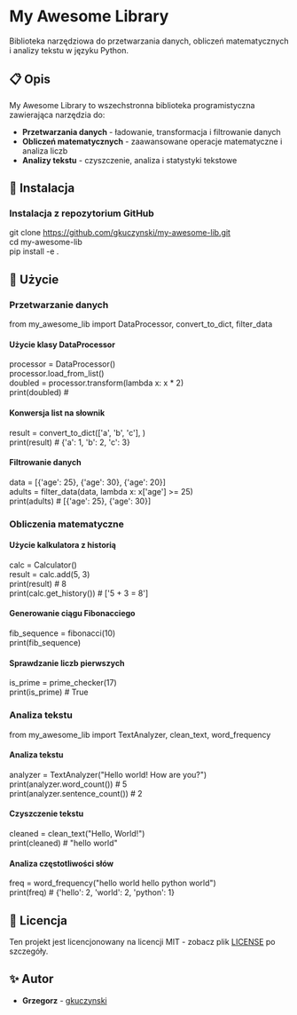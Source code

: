 # My Awesome Library

Biblioteka narzędziowa do przetwarzania danych, obliczeń matematycznych i analizy tekstu w języku Python.

## 📋 Opis

My Awesome Library to wszechstronna biblioteka programistyczna zawierająca narzędzia do:
- **Przetwarzania danych** - ładowanie, transformacja i filtrowanie danych
- **Obliczeń matematycznych** - zaawansowane operacje matematyczne i analiza liczb
- **Analizy tekstu** - czyszczenie, analiza i statystyki tekstowe

## 🚀 Instalacja

### Instalacja z repozytorium GitHub
git clone https://github.com/gkuczynski/my-awesome-lib.git \
cd my-awesome-lib \
pip install -e .


## 📖 Użycie

### Przetwarzanie danych
from my_awesome_lib import DataProcessor, convert_to_dict, filter_data

#### Użycie klasy DataProcessor
processor = DataProcessor() \
processor.load_from_list() \
doubled = processor.transform(lambda x: x * 2) \
print(doubled) #

#### Konwersja list na słownik
result = convert_to_dict(['a', 'b', 'c'], ) \
print(result) # {'a': 1, 'b': 2, 'c': 3} 

#### Filtrowanie danych
data = [{'age': 25}, {'age': 30}, {'age': 20}] \
adults = filter_data(data, lambda x: x['age'] >= 25) \
print(adults) # [{'age': 25}, {'age': 30}]


### Obliczenia matematyczne

#### Użycie kalkulatora z historią
calc = Calculator() \
result = calc.add(5, 3) \
print(result) # 8 \
print(calc.get_history()) # ['5 + 3 = 8']

#### Generowanie ciągu Fibonacciego
fib_sequence = fibonacci(10) \
print(fib_sequence)

#### Sprawdzanie liczb pierwszych
is_prime = prime_checker(17) \
print(is_prime) # True

### Analiza tekstu
from my_awesome_lib import TextAnalyzer, clean_text, word_frequency

#### Analiza tekstu
analyzer = TextAnalyzer("Hello world! How are you?") \
print(analyzer.word_count()) # 5 \
print(analyzer.sentence_count()) # 2

#### Czyszczenie tekstu
cleaned = clean_text("Hello, World!") \
print(cleaned) # "hello world"

#### Analiza częstotliwości słów
freq = word_frequency("hello world hello python world") \
print(freq) # {'hello': 2, 'world': 2, 'python': 1}

## 📄 Licencja

Ten projekt jest licencjonowany na licencji MIT - zobacz plik [LICENSE](LICENSE) po szczegóły.

## ✨ Autor

- **Grzegorz** - [gkuczynski](https://github.com/gkuczynski)